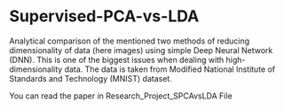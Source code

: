 # Supervised-PCA-vs-LDA
Analytical comparison of the mentioned two methods of reducing dimensionality of data (here images) using simple Deep Neural Network (DNN). This is one of the biggest issues when dealing with high-dimensionality data. The data is taken from Modified National Institute of Standards and Technology (MNIST) dataset.

You can read the paper in Research_Project_SPCAvsLDA
File
